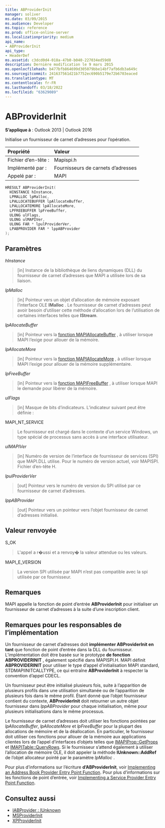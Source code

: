 ```yaml
---
title: ABProviderInit
manager: soliver
ms.date: 03/09/2015
ms.audience: Developer
ms.topic: reference
ms.prod: office-online-server
ms.localizationpriority: medium
api_name:
- ABProviderInit
api_type:
- HeaderDef
ms.assetid: c3dcd0d4-018a-47b0-b040-227034ed59d8
description: Dernière modification le 9 mars 2015
ms.openlocfilehash: b477bfb864699d305079bbe14bf7afb6db3a649c
ms.sourcegitcommit: 241637561d21b7752ec690b5179e72b6703eaced
ms.translationtype: MT
ms.contentlocale: fr-FR
ms.lasthandoff: 03/18/2022
ms.locfileid: "63629089"
---
```

# <a name="abproviderinit"></a>ABProviderInit

**S’applique à** : Outlook 2013 | Outlook 2016
  
Initialise un fournisseur de carnet d’adresses pour l’opération.
  
|Propriété |Valeur |
|:-----|:-----|
|Fichier d’en-tête :  <br/> |Mapispi.h  <br/> |
|Implémenté par :  <br/> |Fournisseurs de carnets d’adresses  <br/> |
|Appelé par :  <br/> |MAPI  <br/> |

```cpp
HRESULT ABProviderInit(
  HINSTANCE hInstance,
  LPMALLOC lpMalloc,
  LPALLOCATEBUFFER lpAllocateBuffer,
  LPALLOCATEMORE lpAllocateMore,
  LPFREEBUFFER lpFreeBuffer,
  ULONG ulFlags,
  ULONG ulMAPIVer,
  ULONG FAR * lpulProviderVer,
  LPABPROVIDER FAR * lppABProvider
);
```

## <a name="parameters"></a>Paramètres

 _hInstance_
  
> [in] Instance de la bibliothèque de liens dynamiques (DLL) du fournisseur de carnet d’adresses que MAPI a utilisée lors de sa liaison.

 _lpMalloc_
  
> [in] Pointeur vers un objet d’allocation de mémoire exposant l’interface OLE **IMalloc** . Le fournisseur de carnet d’adresses peut avoir besoin d’utiliser cette méthode d’allocation lors de l’utilisation de certaines interfaces telles que **IStream**.

 _lpAllocateBuffer_
  
> [in] Pointeur vers la [fonction MAPIAllocateBuffer](mapiallocatebuffer.md) , à utiliser lorsque MAPI l’exige pour allouer de la mémoire.

 _lpAllocateMore_
  
> [in] Pointeur vers la [fonction MAPIAllocateMore](mapiallocatemore.md) , à utiliser lorsque MAPI l’exige pour allouer de la mémoire supplémentaire.

 _lpFreeBuffer_
  
> [in] Pointeur vers la [fonction MAPIFreeBuffer](mapifreebuffer.md) , à utiliser lorsque MAPI le demande pour libérer de la mémoire.

 _ulFlags_
  
> [in] Masque de bits d’indicateurs. L’indicateur suivant peut être définie :

MAPI_NT_SERVICE
  
> Le fournisseur est chargé dans le contexte d’un service Windows, un type spécial de processus sans accès à une interface utilisateur.

 _ulMAPIVer_
  
> [in] Numéro de version de l’interface de fournisseur de services (SPI) que MAPI.DLL utilise. Pour le numéro de version actuel, voir MAPISPI. Fichier d’en-tête H.

 _lpulProviderVer_
  
> [out] Pointeur vers le numéro de version du SPI utilisé par ce fournisseur de carnet d’adresses.

 _lppABProvider_
  
> [out] Pointeur vers un pointeur vers l’objet fournisseur de carnet d’adresses initialisé.

## <a name="return-value"></a>Valeur renvoyée

S_OK
  
> L'appel a r�ussi et a renvoy� la valeur attendue ou les valeurs.

MAPI_E_VERSION
  
> La version SPI utilisée par MAPI n’est pas compatible avec la spi utilisée par ce fournisseur.

## <a name="remarks"></a>Remarques

MAPI appelle la fonction de point d’entrée **ABProviderInit** pour initialiser un fournisseur de carnet d’adresses à la suite d’une inscription client.
  
## <a name="notes-to-implementers"></a>Remarques pour les responsables de l’implémentation

Un fournisseur de carnet d’adresses doit **implémenter ABProviderInit en tant** que fonction de point d’entrée dans la DLL du fournisseur. L’implémentation doit être basée sur le prototype **de fonction ABPROVIDERINIT** , également spécifié dans MAPISPI.H. MAPI définit **ABPROVIDERINIT** pour utiliser le type d’appel d’initialisation MAPI standard, STDMAPIINITCALLTYPE, ce qui entraîne **ABProviderInit** à respecter la convention d’appel CDECL.
  
Un fournisseur peut être initialisé plusieurs fois, suite à l’apparition de plusieurs profils dans une utilisation simultanée ou de l’apparition de plusieurs fois dans le même profil. Étant donné que l’objet fournisseur contient du contexte, **ABProviderInit** doit retourner un autre objet fournisseur dans _lppABProvider_ pour chaque initialisation, même pour plusieurs initialisations dans le même processus.
  
Le fournisseur de carnet d’adresses doit utiliser les fonctions pointées par _lpAllocateBuffer_, _lpAllocateMore_ et _lpFreeBuffer_ pour la plupart des allocations de mémoire et de la déallocation. En particulier, le fournisseur doit utiliser ces fonctions pour allouer de la mémoire aux applications clientes lors de l’appel d’interfaces d’objets telles que [IMAPIProp::GetProps](imapiprop-getprops.md) et [IMAPITable::QueryRows](imapitable-queryrows.md). Si le fournisseur s’attend également à utiliser l’allocation de mémoire OLE, il doit appeler la méthode **IUnknown::AddRef** de l’objet allocateur pointé par le paramètre _lpMalloc_ .
  
Pour plus d’informations sur l’écriture **d’ABProviderInit**, voir [Implementing an Address Book Provider Entry Point Function](implementing-an-address-book-provider-entry-point-function.md). Pour plus d’informations sur les fonctions de point d’entrée, voir [Implementing a Service Provider Entry Point Function](implementing-a-service-provider-entry-point-function.md).
  
## <a name="see-also"></a>Consultez aussi

- [IABProvider : IUnknown](iabprovideriunknown.md)
- [MSProviderInit](msproviderinit.md)
- [XPProviderInit](xpproviderinit.md)
